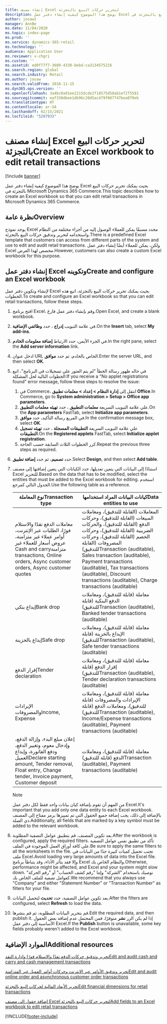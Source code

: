 ```yaml
---
title: إنشاء مصنف Excel لتحرير حركات البيع بالتجزئة
description: يوضح هذا الموضوع كيفية إنشاء دفتر عمل Excel بحيث يمكنك تحرير حركات البيع بالتجزئة في Microsoft Dynamics 365 Commerce.
author: josaw1
manager: AnnBe
ms.date: 11/04/2020
ms.topic: index-page
ms.prod: ''
ms.service: dynamics-365-retail
ms.technology: ''
audience: Application User
ms.reviewer: v-chgri
ms.custom: ''
ms.assetid: ed0f77f7-3609-4330-bebd-ca3134575216
ms.search.region: global
ms.search.industry: Retail
ms.author: josaw
ms.search.validFrom: 2018-11-15
ms.dyn365.ops.version: ''
ms.openlocfilehash: 3a4bc0a91ee2215dcde2f18575d58ab1ef2f5581
ms.sourcegitcommit: eaf330dbee1db96c20d5ac479f007747bea079eb
ms.translationtype: HT
ms.contentlocale: ar-SA
ms.lasthandoff: 02/15/2021
ms.locfileid: "5207933"
---
```

# <a name="create-an-excel-workbook-to-edit-retail-transactions"></a><span data-ttu-id="6a2e4-103">إنشاء مصنف Excel لتحرير حركات البيع بالتجزئة</span><span class="sxs-lookup"><span data-stu-id="6a2e4-103">Create an Excel workbook to edit retail transactions</span></span>

[!include [banner](../includes/banner.md)]

<span data-ttu-id="6a2e4-104">يوضح هذا الموضوع كيفية إنشاء دفتر عمل Excel بحيث يمكنك تحرير حركات البيع بالتجزئة في Microsoft Dynamics 365 Commerce.</span><span class="sxs-lookup"><span data-stu-id="6a2e4-104">This topic describes how to create an Excel workbook so that you can edit retail transactions in Microsoft Dynamics 365 Commerce.</span></span>

## <a name="overview"></a><span data-ttu-id="6a2e4-105">نظرة عامة</span><span class="sxs-lookup"><span data-stu-id="6a2e4-105">Overview</span></span>

<span data-ttu-id="6a2e4-106">يوجد نموذج Excel محدد مسبقًا يمكن للعملاء الوصول إليه من أجزاء مختلفة من النظام واستخدامه لتحرير وتدقيق حركات البيع بالتجزئة.</span><span class="sxs-lookup"><span data-stu-id="6a2e4-106">There is a predefined Excel template that customers can access from different parts of the system and use to edit and audit retail transactions.</span></span> <span data-ttu-id="6a2e4-107">ولكن، يمكن للعملاء أيضًا إنشاء دفتر عمل Excel مخصص لهذا الغرض.</span><span class="sxs-lookup"><span data-stu-id="6a2e4-107">However, customers can also create a custom Excel workbook for this purpose.</span></span>

## <a name="create-and-configure-an-excel-workbook"></a><span data-ttu-id="6a2e4-108">إنشاء دفتر عمل Excel وتكوينه</span><span class="sxs-lookup"><span data-stu-id="6a2e4-108">Create and configure an Excel workbook</span></span>

<span data-ttu-id="6a2e4-109">لإنشاء وتكوين دفتر عمل Excel بحيث يمكنك تحرير حركات البيع بالتجزئة، اتبع هذه الخطوات.</span><span class="sxs-lookup"><span data-stu-id="6a2e4-109">To create and configure an Excel workbook so that you can edit retail transactions, follow these steps.</span></span>

1. <span data-ttu-id="6a2e4-110">افتح برنامج Excel، وقم بإنشاء دفتر عمل فارغ.</span><span class="sxs-lookup"><span data-stu-id="6a2e4-110">Open Excel, and create a blank workbook.</span></span>
1. <span data-ttu-id="6a2e4-111">في علامة التبويب **إدراج** ، حدد **وظائفي الإضافية**.</span><span class="sxs-lookup"><span data-stu-id="6a2e4-111">On the **Insert** tab, select **My add-ins**.</span></span>
1. <span data-ttu-id="6a2e4-112">في الجزء الأيمن، حدد الارتباط **إضافة معلومات الخادم**.</span><span class="sxs-lookup"><span data-stu-id="6a2e4-112">In the right pane, select the **Add server information** link.</span></span>
1. <span data-ttu-id="6a2e4-113">ادخل عنوان URL الخاص بالخادم، ثم حدد **موافق**.</span><span class="sxs-lookup"><span data-stu-id="6a2e4-113">Enter the server URL, and then select **OK**.</span></span>
1. <span data-ttu-id="6a2e4-114">في حاله ظهور رسالة الخطأ "لم يتم العثور علي تسجيلات في البرنامج"، اتبع الخطوات التالية لحل المشكلة:</span><span class="sxs-lookup"><span data-stu-id="6a2e4-114">If you receive a "No applet registrations found" error message, follow these steps to resolve the issue:</span></span>

    1. <span data-ttu-id="6a2e4-115">في Commerce، انتقل إلى **‏‫إدارة النظام‬ \> إعداد \> معلمات تطبيق Office**.</span><span class="sxs-lookup"><span data-stu-id="6a2e4-115">In Commerce, go to **System administration \> Setup \> Office app parameters**.</span></span>
    1. <span data-ttu-id="6a2e4-116">علي علامة التبويب السريعة **معلمات التطبيق** ، حدد **تهيئه معلمات التطبيق**.</span><span class="sxs-lookup"><span data-stu-id="6a2e4-116">On the **App parameters** FastTab, select **Initialize app parameters**.</span></span>
    1. <span data-ttu-id="6a2e4-117">في المربع رسالة التأكيد، حدد **موافق**.</span><span class="sxs-lookup"><span data-stu-id="6a2e4-117">In the confirmation message box, select **OK**.</span></span>
    1. <span data-ttu-id="6a2e4-118">علي علامة التبويب السريعة **التطبيقات المسجلة** ، حدد **تهيئه تسجيل التطبيقات**.</span><span class="sxs-lookup"><span data-stu-id="6a2e4-118">On the **Registered applets** FastTab, select **Initialize applet registration**.</span></span>
    1. <span data-ttu-id="6a2e4-119">كرر الخطوات الثلاث السابقة حسب الحاجة.</span><span class="sxs-lookup"><span data-stu-id="6a2e4-119">Repeat the previous three steps as required.</span></span>

1. <span data-ttu-id="6a2e4-120">حدد **تصميم**، ثم حدد **إضافة تطبيق**.</span><span class="sxs-lookup"><span data-stu-id="6a2e4-120">Select **Design**, and then select **Add table**.</span></span>
1. <span data-ttu-id="6a2e4-121">استنادًا إلى البيانات التي يتعين تعديلها، حدد الكيانات التي يتعين إضافتها إلى مصنف Excel للتحرير.</span><span class="sxs-lookup"><span data-stu-id="6a2e4-121">Based on the data that has to be modified, select the entities that must be added to the Excel workbook for editing.</span></span> <span data-ttu-id="6a2e4-122">استخدم الجدول التالي كمرجع.</span><span class="sxs-lookup"><span data-stu-id="6a2e4-122">Use the following table as a reference.</span></span>

    | <span data-ttu-id="6a2e4-123">نوع المعاملة</span><span class="sxs-lookup"><span data-stu-id="6a2e4-123">Transaction type</span></span> | <span data-ttu-id="6a2e4-124">كيانات البيانات المراد استخدامها</span><span class="sxs-lookup"><span data-stu-id="6a2e4-124">Data entities to use</span></span> |
    |------------------|----------------------|
    | <span data-ttu-id="6a2e4-125">معاملات الدفع نقدًا والاستلام فورًا‬‬‏‫، الطلبات عبر الإنترنت، أوامر عملاء غير متزامنة، عروض أسعار للعملاء غير متزامنة</span><span class="sxs-lookup"><span data-stu-id="6a2e4-125">Cash and carry transactions, Online orders, Async customer orders, Async customer quotes</span></span> | <span data-ttu-id="6a2e4-126">المعاملات (القابلة للتدقيق)، ومعاملات المبيعات (القابلة للتدقيق)، وحركات الدفع (القابلة للتدقيق)، والحركات الضريبية (القابلة للتدقيق)، وحركات الخصم (القابلة للتدقيق)، وحركات المصروفات (القابلة للتدقيق)</span><span class="sxs-lookup"><span data-stu-id="6a2e4-126">Transaction (auditable), Sales transaction (auditable), Payment transactions (auditable), Tax transactions (auditable), Discount transactions (auditable), Charge transactions (auditable)</span></span> |
    | <span data-ttu-id="6a2e4-127">إيداع بنكي</span><span class="sxs-lookup"><span data-stu-id="6a2e4-127">Bank drop</span></span> | <span data-ttu-id="6a2e4-128">معاملة (قابلة للتدقيق)، ومعاملات الدفع البنكية (قابلة للتدقيق)</span><span class="sxs-lookup"><span data-stu-id="6a2e4-128">Transaction (auditable), Banked tender transactions (auditable)</span></span> |
    | <span data-ttu-id="6a2e4-129">إيداع بالخزينة</span><span class="sxs-lookup"><span data-stu-id="6a2e4-129">Safe drop</span></span> | <span data-ttu-id="6a2e4-130">معاملة (قابلة للتدقيق)، ومعاملات الإيداع بالخزينة (قابلة للتدقيق)</span><span class="sxs-lookup"><span data-stu-id="6a2e4-130">Transaction (auditable), Safe tender transactions (auditable)</span></span> |
    | <span data-ttu-id="6a2e4-131">إقرار الدفع</span><span class="sxs-lookup"><span data-stu-id="6a2e4-131">Tender declaration</span></span> | <span data-ttu-id="6a2e4-132">معاملة (قابلة للتدقيق)، ومعاملات إقرار الدفع (قابلة للتدقيق)</span><span class="sxs-lookup"><span data-stu-id="6a2e4-132">Transaction (auditable), Tender declaration transactions (auditable)</span></span> |
    | <span data-ttu-id="6a2e4-133">الإيرادات والمصروفات</span><span class="sxs-lookup"><span data-stu-id="6a2e4-133">Income, Expense</span></span> | <span data-ttu-id="6a2e4-134">معاملة (قابلة للتدقيق)، ومعاملات الإيرادات والمصروفات (قابلة للتدقيق)، ومعاملات الدفع (قابلة للتدقيق)</span><span class="sxs-lookup"><span data-stu-id="6a2e4-134">Transaction (auditable), Income/Expense transactions (auditable), Payment transactions (auditable)</span></span> |
    | <span data-ttu-id="6a2e4-135">إعلان مبلغ البدء، وإزالة الدفع، وإدخال معوم، وتغيير الدفع، ودفع الفاتورة، وإيداع العميل</span><span class="sxs-lookup"><span data-stu-id="6a2e4-135">Declare starting amount, Tender removal, Float entry, Change tender, Invoice payment, Customer deposit</span></span> | <span data-ttu-id="6a2e4-136">معاملة (قابلة للتدقيق)، ومعاملات الدفع (قابلة للتدقيق)</span><span class="sxs-lookup"><span data-stu-id="6a2e4-136">Transaction (auditable), Payment transactions (auditable)</span></span> |

    > [!NOTE]
    > <span data-ttu-id="6a2e4-137">من المهم أن تقوم بإضافة كيان بيانات واحد فقط لكل دفتر عمل Excel.</span><span class="sxs-lookup"><span data-stu-id="6a2e4-137">It's important that you add only one data entity to each Excel workbook.</span></span> <span data-ttu-id="6a2e4-138">بالإضافة إلى ذلك، يجب إضافة جميع الحقول التي تم تمييزها برمز مفتاح إلى المصنف ذي الصلة.</span><span class="sxs-lookup"><span data-stu-id="6a2e4-138">Additionally, all fields that are marked by a key symbol must be added to the relevant workbook.</span></span>

1. <span data-ttu-id="6a2e4-139">بعد تكوين المصنف، قم بتطبيق عوامل التصفية المطلوبة.</span><span class="sxs-lookup"><span data-stu-id="6a2e4-139">After the workbook is configured, apply the required filters.</span></span> <span data-ttu-id="6a2e4-140">تأكد من تطبيق نفس عوامل التصفية علي كافة أوراق العمل الموجودة في الملف.</span><span class="sxs-lookup"><span data-stu-id="6a2e4-140">Be sure to apply the same filters to all the worksheets in the file.</span></span> <span data-ttu-id="6a2e4-141">تجنب تحميل كميات كبيرة جدًا من البيانات في ملف Excel.</span><span class="sxs-lookup"><span data-stu-id="6a2e4-141">Avoid loading very large amounts of data into the Excel file.</span></span> <span data-ttu-id="6a2e4-142">وإلا فقد يتأثر الأداء، وقد يتباطأ برنامج Excel والنظام الخاص بك.</span><span class="sxs-lookup"><span data-stu-id="6a2e4-142">Otherwise, performance might be affected, and Excel and your system might slow down.</span></span> <span data-ttu-id="6a2e4-143">نوصيك باستخدام "الشركة" وإما "رقم كشف الحساب" أو "رقم الحركة" كعوامل تصفية للملف الخاص بك.</span><span class="sxs-lookup"><span data-stu-id="6a2e4-143">We recommend that you always use "Company" and either "Statement Number" or "Transaction Number" as filters for your file.</span></span>
1. <span data-ttu-id="6a2e4-144">بعد تكوين عوامل التصفية، حدد **تحديث** لتحميل البيانات.</span><span class="sxs-lookup"><span data-stu-id="6a2e4-144">After the filters are configured, select **Refresh** to load the data.</span></span>
1. <span data-ttu-id="6a2e4-145">قم بتحرير البيانات المطلوبة، ثم قم بنشرها.</span><span class="sxs-lookup"><span data-stu-id="6a2e4-145">Edit the required data, and then publish it.</span></span> <span data-ttu-id="6a2e4-146">إذا لم يكن الزر **نشر** متوفرًا، فمن المحتمل عدم إضافة بعض الحقول الأساسية إلى دفتر عمل Excel.</span><span class="sxs-lookup"><span data-stu-id="6a2e4-146">If the **Publish** button is unavailable, some key fields probably weren't added to the Excel workbook.</span></span>

## <a name="additional-resources"></a><span data-ttu-id="6a2e4-147">الموارد الإضافية</span><span class="sxs-lookup"><span data-stu-id="6a2e4-147">Additional resources</span></span>

[<span data-ttu-id="6a2e4-148">تحرير وتدقيق حركات الدفع نقدًا والاستلام فورًا وإدارة النقد</span><span class="sxs-lookup"><span data-stu-id="6a2e4-148">Edit and audit cash and carry and cash management transactions</span></span>](edit-cash-trans.md)

[<span data-ttu-id="6a2e4-149">تحرير وتدقيق الأوامر عبر الإنترنت وحركات أوامر العميل غير المتزامنة</span><span class="sxs-lookup"><span data-stu-id="6a2e4-149">Edit and audit online order and asynchronous customer order transactions</span></span>](edit-order-trans.md)

[<span data-ttu-id="6a2e4-150">تحرير الأبعاد المالية لحركات البيع بالتجزئة</span><span class="sxs-lookup"><span data-stu-id="6a2e4-150">Edit financial dimensions for retail transactions</span></span>](edit-financial-dim.md)

[<span data-ttu-id="6a2e4-151">إضافة حقول إلى مصنف Excel لتحرير حركات البيع بالتجزئة</span><span class="sxs-lookup"><span data-stu-id="6a2e4-151">Add fields to an Excel workbook to edit retail transactions</span></span>](add-fields-excel.md)


[!INCLUDE[footer-include](../includes/footer-banner.md)]